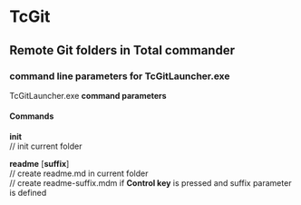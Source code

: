 # TcGit  
## Remote Git folders in Total commander  


### command line parameters for TcGitLauncher.exe  

TcGitLauncher.exe __command parameters__  

#### Commands  

__init__  
	// init current folder  

__readme__  [__suffix__]  
	// create readme.md in current folder  
	// create readme-suffix.mdm if __Control key__ is pressed and suffix parameter is defined  
  
